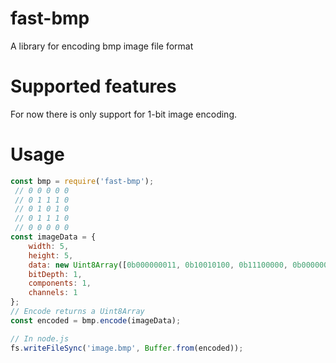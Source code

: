 # fast-bmp

A library for encoding bmp image file format

# Supported features
For now there is only support for 1-bit image encoding.

# Usage
```js
const bmp = require('fast-bmp');
 // 0 0 0 0 0
 // 0 1 1 1 0
 // 0 1 0 1 0
 // 0 1 1 1 0
 // 0 0 0 0 0
const imageData = {
    width: 5,
    height: 5,
    data: new Uint8Array([0b000000011, 0b10010100, 0b11100000, 0b00000000]),
    bitDepth: 1,
    components: 1,
    channels: 1
};
// Encode returns a Uint8Array
const encoded = bmp.encode(imageData);

// In node.js
fs.writeFileSync('image.bmp', Buffer.from(encoded));
```
